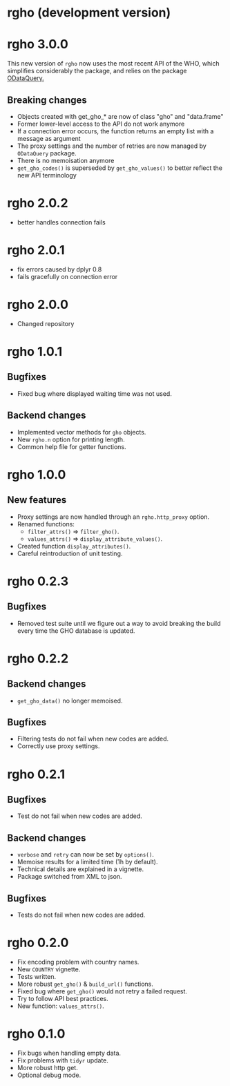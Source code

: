 # rgho (development version)

# rgho 3.0.0
This new version of `rgho` now uses the most recent API of the WHO, 
which simplifies considerably the package, and relies on the package 
[ODataQuery.](https://CRAN.R-project.org/package=ODataQuery)

## Breaking changes
 * Objects created with get_gho_* are now of class "gho" and "data.frame"
 * Former lower-level access to the API do not work anymore
 * If a connection error occurs, the function returns an empty list with a 
  message as argument 
 * The proxy settings and the number of retries are now managed by `ODataQuery` 
 package.
 * There is no memoisation anymore
 * `get_gho_codes()` is superseded by `get_gho_values()` to better reflect the 
 new API terminology

# rgho 2.0.2
  * better handles connection fails

# rgho 2.0.1
  * fix errors caused by dplyr 0.8
  * fails gracefully on connection error 

# rgho 2.0.0

  * Changed repository

# rgho 1.0.1

## Bugfixes

  * Fixed bug where displayed waiting time was not used.

## Backend changes

  * Implemented vector methods for `gho` objects.
  * New `rgho.n` option for printing length.
  * Common help file for getter functions.

# rgho 1.0.0

## New features

  * Proxy settings are now handled through an `rgho.http_proxy` option.
  * Renamed functions:
    * `filter_attrs()` => `filter_gho()`.
    * `values_attrs()` => `display_attribute_values()`.
  * Created function `display_attributes()`.
  * Careful reintroduction of unit testing.

# rgho 0.2.3

## Bugfixes

  * Removed test suite until we figure out a way to avoid breaking the build every time the GHO database is updated.
  
# rgho 0.2.2

## Backend changes

  * `get_gho_data()` no longer memoised.

## Bugfixes

  * Filtering tests do not fail when new codes are added.
  * Correctly use proxy settings.

# rgho 0.2.1

## Bugfixes

  * Test do not fail when new codes are added.

## Backend changes

  * `verbose` and `retry` can now be set by `options()`.
  * Memoise results for a limited time (1h by default).
  * Technical details are explained in a vignette.
  * Package switched from XML to json.
  
## Bugfixes

  * Tests do not fail when new codes are added.

# rgho 0.2.0

  * Fix encoding problem with country names.
  * New `COUNTRY` vignette.
  * Tests written.
  * More robust `get_gho()` & `build_url()` functions.
  * Fixed bug where `get_gho()` would not retry a failed request.
  * Try to follow API best practices.
  * New function: `values_attrs()`.

# rgho 0.1.0

  * Fix bugs when handling empty data.
  * Fix problems with `tidyr` update.
  * More robust http get.
  * Optional debug mode.
